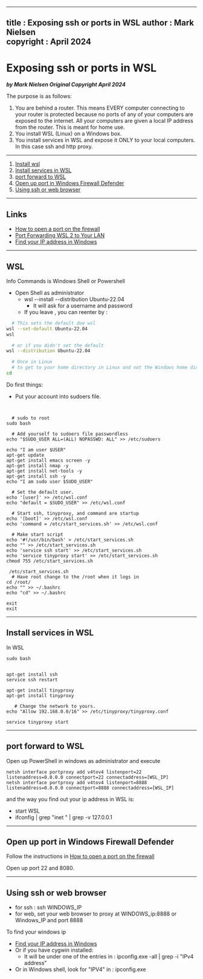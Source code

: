  
---
title :  Exposing ssh or ports in WSL
author : Mark Nielsen  
copyright : April 2024  
---


Exposing ssh or ports in WSL
==============================

_**by Mark Nielsen
Original Copyright April 2024**_

The purpose is as follows:
1. You are behind a router. This means EVERY computer connecting to your router
 is protected because no ports of any of your computers are exposed to the internet. All your
computers are given a local IP address from the router. This is meant for home use.
2. You install WSL (Linux) on a Windows box.
3. You install services in WSL and expose it ONLY to your local computers. In this case ssh and http proxy.

***

1. [Install wsl](#wsl)
2. [Install services in WSL](#s)
3. [port forward to WSL](#f)
4. [Open up port in Windows Firewall Defender](#p)
5. [Using ssh or web browser](u)

* * *
<a name=Links></a>Links
-----
* [How to open a port on the firewall](https://ec.europa.eu/digital-building-blocks/sites/display/CEKB/How+to+open+a+port+on+the+firewall)
* [Port Forwarding WSL 2 to Your LAN](https://jwstanly.com/blog/article/Port+Forwarding+WSL+2+to+Your+LAN)
* [Find your IP address in Windows](https://support.microsoft.com/en-us/windows/find-your-ip-address-in-windows-f21a9bbc-c582-55cd-35e0-73431160a1b9)

* * *
<a name=wsl>WSL</a>
-----

Info Commands is Windows Shell or Powershell

* Open Shell as administrator
    * wsl --install --distribution  Ubuntu-22.04
       * It will ask for a username and password
    * If you leave , you can reenter by :
```bash
  # This sets the default doe wsl
wsl --set-default Ubuntu-22.04
wsl

  # or if you didn't set the default
wsl --distribution Ubuntu-22.04

  # Once in Linux
  # to get to your home directory in Linux and not the Windows home directory
cd
```

Do first things:
* Put your account into sudoers file.

```text


  # sudo to root
sudo bash

  # Add yourself to sudoers file passwordless
echo "$SUDO_USER ALL=(ALL) NOPASSWD: ALL" >> /etc/sudoers

echo "I am user $USER"
apt-get update
apt-get install emacs screen -y
apt-get install nmap -y
apt-get install net-tools -y
apt-get install ssh -y
echo "I am sudo user $SUDO_USER"

  # Set the default user.
echo '[user]' >> /etc/wsl.conf
echo "default = $SUDO_USER" >> /etc/wsl.conf

  # Start ssh, tinyproxy, and command are startup
echo '[boot]' >> /etc/wsl.conf
echo 'command = /etc/start_services.sh' >> /etc/wsl.conf

  # Make start script
echo '#!/usr/bin/bash' > /etc/start_services.sh
echo "" >> /etc/start_services.sh
echo 'service ssh start' >> /etc/start_services.sh
echo 'service tinyproxy start' >> /etc/start_services.sh
chmod 755 /etc/start_services.sh

 /etc/start_services.sh
  # Have root change to the /root when it logs in
cd /root/
echo "" >> ~/.bashrc
echo "cd" >> ~/.bashrc

exit
exit
```


* * *
<a name=s>Install services in WSL</a>
-----
In WSL
```
sudo bash


apt-get install ssh
service ssh restart

apt-get install tinyproxy
apt-get install tinyproxy

   # Change the network to yours. 
echo "Allow 192.168.0.0/16" >> /etc/tinyproxy/tinyproxy.conf

service tinyproxy start

```



* * *
<a name=f>port forward to WSL</a>
-----

Open up PowerShell in windows as administrator and execute

```
netsh interface portproxy add v4tov4 listenport=22 listenaddress=0.0.0.0 connectport=22 connectaddress=[WSL_IP]
netsh interface portproxy add v4tov4 listenport=8888 listenaddress=0.0.0.0 connectport=8888 connectaddress=[WSL_IP]

```

and the way you find out your ip address in WSL is:
* start WSL
* ifconfig | grep "inet " | grep -v 127.0.0.1


* * *
<a name=p>Open up port in Windows Firewall Defender</a>
-----

Follow the instructions in [How to open a port on the firewall](https://ec.europa.eu/digital-building-blocks/sites/display/CEKB/How+to+open+a+port+on+the+firewall)

Open up port 22 and 8080.

* * *
<a name=u>Using ssh or web browser</a>
-----
* for ssh : ssh WINDOWS_IP
* for web, set your web browser to proxy at WINDOWS_ip:8888 or Windows_IP and port 8888

To find your windows ip

* [Find your IP address in Windows](https://support.microsoft.com/en-us/windows/find-your-ip-address-in-windows-f21a9bbc-c582-55cd-35e0-73431160a1b9)
* Or if you have cygwin installed:
    * It will be under one of the entries in : ipconfig.exe -all | grep -i "IPv4 address"
* Or in Windows shell, look for "IPV4" in  : ipconfig.exe 




